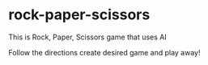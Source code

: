 # rock-paper-scissors

This is Rock, Paper, Scissors game that uses AI 

Follow the directions create desired game and play away!
